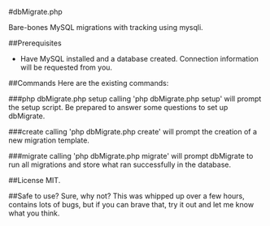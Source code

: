 #dbMigrate.php

Bare-bones MySQL migrations with tracking using mysqli.


##Prerequisites
- Have MySQL installed and a database created. Connection information will be requested from you.

##Commands
Here are the existing commands: 

###php dbMigrate.php setup
calling 'php dbMigrate.php setup' will prompt the setup script. Be prepared to answer some questions to set up dbMigrate.

###create
calling 'php dbMigrate.php create' will prompt the creation of a new migration template. 

###migrate
calling 'php dbMigrate.php migrate' will prompt dbMigrate to run all migrations and store what ran successfully in the database. 


##License
MIT.


##Safe to use?
Sure, why not? This was whipped up over a few hours, contains lots of bugs, but if you can brave that, try it out and let me know what you think.